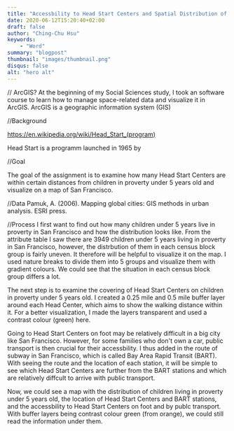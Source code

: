 ```yaml
---
title: "Accessbility to Head Start Centers and Spatial Distribution of Poor Children in San Francisco"
date: 2020-06-12T15:20:40+02:00
draft: false
author: "Ching-Chu Hsu"
keywords:
    - "Word"
summary: "blogpost"
thumbnail: "images/thumbnail.png"
disqus: false
alt: "hero alt"
---
```


// ArcGIS?
At the beginning of my Social Sciences study, I took an software course to learn how to manage space-related data and visualize it in ArcGIS. ArcGIS is a geographic information system (GIS)

//Background 

https://en.wikipedia.org/wiki/Head_Start_(program)

Head Start is a programm launched in 1965 by 

//Goal

The goal of the assignment is to examine how many Head Start Centers are within certain distances from children in proverty under 5 years old and visualize on a map of San Francisco.


//Data
 Pamuk, A. (2006). Mapping global cities: GIS methods in urban analysis. ESRI press.

//Process
I first want to find out how many children under 5 years live in proverty in San Francisco and how the distribution looks like. From the attribute table I saw there are 3949 children under 5 years living in proverty in  San Francisco, however, the distrbution of them in each census block group is fairly uneven. It therefore will be helpful to visualize it on the map. I used nature breaks to divide them into 5 groups and visualize them with gradient colours. We could see that the situation in each census block group differs a lot.

The next step is to examine the covering of Head Start Centers on children in proverty under 5 years old. I created a 0.25 mile and 0.5 mile buffer layer around each Head Center, which aims to show the walking distance within it. For a better visualization, I made the layers transparent and used a contrast colour (green) here.

Going to Head Start Centers on foot may be relatively difficult in a big city like San Francisco. However, for some families who don't own a car, public transport is then crucial for their accessbility. I thus added in the route of subway in San Francisco, which is called Bay Area Rapid Transit (BART). With seeing the route and the location of each station, it will be simple to see which Head Start Centers are further from the BART stations and which are relatively diffcult to arrive with public transport.

Now, we could see a map with the distribution of children living in proverty under 5 years old, the location of Head Start Centers and BART stations, and the accessbility to Head Start Centers on foot and by publc transport. With buffer layers being contrast colour green (from orange), we could still read the information under them. 

